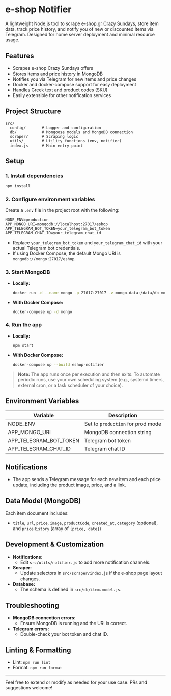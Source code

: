 # e-shop Notifier

A lightweight Node.js tool to scrape [e-shop.gr Crazy Sundays](https://www.e-shop.gr/crazysundays), store item data, track price history, and notify you of new or discounted items via Telegram. Designed for home server deployment and minimal resource usage.

## Features
- Scrapes e-shop Crazy Sundays offers
- Stores items and price history in MongoDB
- Notifies you via Telegram for new items and price changes
- Docker and docker-compose support for easy deployment
- Handles Greek text and product codes (SKU)
- Easily extensible for other notification services

## Project Structure
```
src/
  config/       # Logger and configuration
  db/           # Mongoose models and MongoDB connection
  scraper/      # Scraping logic
  utils/        # Utility functions (env, notifier)
  index.js      # Main entry point
```

## Setup

### 1. Install dependencies
```sh
npm install
```

### 2. Configure environment variables
Create a `.env` file in the project root with the following:
```
NODE_ENV=production
APP_MONGO_URI=mongodb://localhost:27017/eshop
APP_TELEGRAM_BOT_TOKEN=your_telegram_bot_token
APP_TELEGRAM_CHAT_ID=your_telegram_chat_id
```
- Replace `your_telegram_bot_token` and `your_telegram_chat_id` with your actual Telegram bot credentials.
- If using Docker Compose, the default Mongo URI is `mongodb://mongo:27017/eshop`.

### 3. Start MongoDB
- **Locally:**
  ```sh
  docker run -d --name mongo -p 27017:27017 -v mongo-data:/data/db mongo
  ```
- **With Docker Compose:**
  ```sh
  docker-compose up -d mongo
  ```

### 4. Run the app
- **Locally:**
  ```sh
  npm start
  ```
- **With Docker Compose:**
  ```sh
  docker-compose up --build eshop-notifier
  ```

> **Note:** The app runs once per execution and then exits. To automate periodic runs, use your own scheduling system (e.g., systemd timers, external cron, or a task scheduler of your choice).

## Environment Variables
| Variable                | Description                        |
|-------------------------|------------------------------------|
| NODE_ENV                | Set to `production` for prod mode  |
| APP_MONGO_URI           | MongoDB connection string           |
| APP_TELEGRAM_BOT_TOKEN  | Telegram bot token                  |
| APP_TELEGRAM_CHAT_ID    | Telegram chat ID                    |

## Notifications
- The app sends a Telegram message for each new item and each price update, including the product image, price, and a link.

## Data Model (MongoDB)
Each item document includes:
- `title`, `url`, `price`, `image`, `productCode`, `created_at`, `category` (optional), and `priceHistory` (array of `{price, date}`)

## Development & Customization
- **Notifications:**
  - Edit `src/utils/notifier.js` to add more notification channels.
- **Scraper:**
  - Update selectors in `src/scraper/index.js` if the e-shop page layout changes.
- **Database:**
  - The schema is defined in `src/db/item.model.js`.

## Troubleshooting
- **MongoDB connection errors:**
  - Ensure MongoDB is running and the URI is correct.
- **Telegram errors:**
  - Double-check your bot token and chat ID.

## Linting & Formatting
- Lint: `npm run lint`
- Format: `npm run format`

---

Feel free to extend or modify as needed for your use case. PRs and suggestions welcome!
